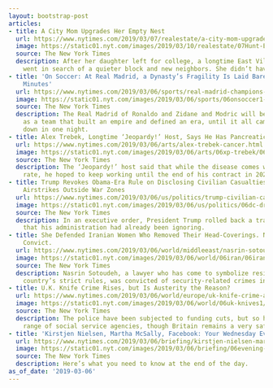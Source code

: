```yaml
---
layout: bootstrap-post
articles:
- title: A City Mom Upgrades Her Empty Nest
  url: https://www.nytimes.com/2019/03/07/realestate/a-city-mom-upgrades-her-empty-nest.html
  image: https://static01.nyt.com/images/2019/03/10/realestate/07Hunt-EastVillage1/merlin_151245003_21336ce5-3895-430e-87fb-0e8835646f5f-facebookJumbo.jpg
  source: The New York Times
  description: After her daughter left for college, a longtime East Village denizen
    went in search of a quieter block and new neighbors. She didn’t have to go far.
- title: 'On Soccer: At Real Madrid, a Dynasty’s Fragility Is Laid Bare in 90 Humbling
    Minutes'
  url: https://www.nytimes.com/2019/03/06/sports/real-madrid-champions-league.html
  image: https://static01.nyt.com/images/2019/03/06/sports/06onsoccer1-hp/06onsoccer1-facebookJumbo.jpg
  source: The New York Times
  description: The Real Madrid of Ronaldo and Zidane and Modric will be remembered
    as a team that built an empire and defined an era, until it all came crashing
    down in one night.
- title: Alex Trebek, Longtime ‘Jeopardy!’ Host, Says He Has Pancreatic Cancer
  url: https://www.nytimes.com/2019/03/06/arts/alex-trebek-cancer.html
  image: https://static01.nyt.com/images/2019/03/06/arts/06xp-trebek/06xp-trebek-facebookJumbo.jpg
  source: The New York Times
  description: The ‘Jeopardy!’ host said that while the disease comes with a low survival
    rate, he hoped to keep working until the end of his contract in 2022.
- title: Trump Revokes Obama-Era Rule on Disclosing Civilian Casualties From U.S.
    Airstrikes Outside War Zones
  url: https://www.nytimes.com/2019/03/06/us/politics/trump-civilian-casualties-rule-revoked.html
  image: https://static01.nyt.com/images/2019/03/06/us/politics/06dc-drone/06dc-drone-facebookJumbo.jpg
  source: The New York Times
  description: In an executive order, President Trump rolled back a transparency rule
    that his administration had already been ignoring.
- title: She Defended Iranian Women Who Removed Their Head-Coverings. Now She Is a
    Convict.
  url: https://www.nytimes.com/2019/03/06/world/middleeast/nasrin-sotoudeh-iran-head-covering.html
  image: https://static01.nyt.com/images/2019/03/06/world/06iran/06iran-facebookJumbo.jpg
  source: The New York Times
  description: Nasrin Sotoudeh, a lawyer who has come to symbolize resistance to her
    country’s strict rules, was convicted of security-related crimes in a secret trial.
- title: U.K. Knife Crime Rises, but Is Austerity the Reason?
  url: https://www.nytimes.com/2019/03/06/world/europe/uk-knife-crime-austerity.html
  image: https://static01.nyt.com/images/2019/03/06/world/06uk-knives1/06uk-knives1-facebookJumbo.jpg
  source: The New York Times
  description: The police have been subjected to funding cuts, but so have a broad
    range of social service agencies, though Britain remains a very safe place.
- title: 'Kirstjen Nielsen, Martha McSally, Facebook: Your Wednesday Evening Briefing'
  url: https://www.nytimes.com/2019/03/06/briefing/kirstjen-nielsen-martha-mcsally-facebook.html
  image: https://static01.nyt.com/images/2019/03/06/briefing/06evening-briefing-promo/06evening-briefing-promo-facebookJumbo.jpg
  source: The New York Times
  description: Here’s what you need to know at the end of the day.
as_of_date: '2019-03-06'
---
```


